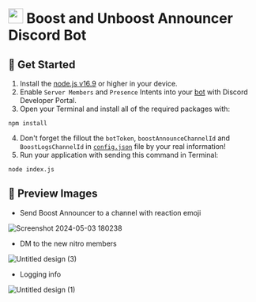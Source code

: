 # <img src="https://github.com/Masihdeveloper/Boost-Unboost-Announcer/assets/100484009/9ee3e394-d44b-4445-9514-a7396b8f4fc3" width="30px"> Boost and Unboost Announcer Discord Bot
 ## 🎉 Get Started
1. Install the [node.js v16.9](https://nodejs.org/en/download) or higher in your device.
2. Enable `Server Members` and `Presence` Intents into your [bot](https://discord.com/developers/applications) with Discord Developer Portal.
3. Open your Terminal and install all of the required packages with:
``` 
npm install
```
4. Don't forget the fillout the `botToken`, `boostAnnounceChannelId` and `BoostLogsChannelId` in [`config.json`](https://github.com/Masihdeveloper/Boost-Unboost-Announcer/blob/main/config.json) file by your real information! 
5. Run your application with sending this command in Terminal:
```
node index.js
```
## 📸 Preview Images

- Send Boost Announcer to a channel with reaction emoji

![Screenshot 2024-05-03 180238](https://github.com/Masihdeveloper/Boost-Unboost-Announcer/assets/100484009/9706bdc4-4dc3-4271-9048-884cd0990b78)

- DM to the new nitro members

![Untitled design (3)](https://github.com/Masihdeveloper/Boost-Unboost-Announcer/assets/100484009/553296a7-7ddb-4c44-9344-8d0dac44f5c3)

- Logging info
  
![Untitled design (1)](https://github.com/Masihdeveloper/Boost-Unboost-Announcer/assets/100484009/77ec929a-b577-41dc-b1bf-4220e7fc14e7)






